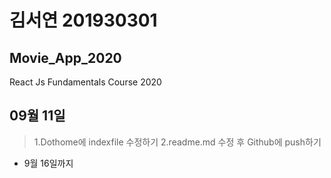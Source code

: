 # 김서연 201930301

## Movie_App_2020

React Js Fundamentals Course 2020

## 09월 11일

> 1.Dothome에 indexfile 수정하기
> 2.readme.md 수정 후 Github에 push하기

- 9월 16일까지
